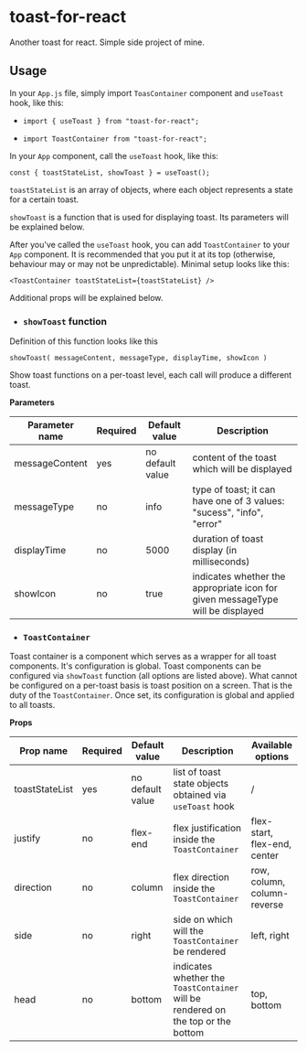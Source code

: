 # toast-for-react

Another toast for react. Simple side project of mine.

## Usage

In your `App.js` file, simply import
`ToasContainer` component and `useToast` hook, like this:

- `import { useToast } from "toast-for-react"; `

- `import ToastContainer from "toast-for-react"; `

In your `App` component, call the `useToast` hook, like this:

`const { toastStateList, showToast } = useToast();`

`toastStateList` is an array of objects, where each object represents a state for a certain toast.

`showToast` is a function that is used for displaying toast. Its parameters will be explained below.

After you've called the `useToast` hook,
you can add `ToastContainer` to your `App` component. It is recommended that you put it at its top (otherwise, behaviour may or may not be unpredictable). Minimal setup looks like this:

`<ToastContainer toastStateList={toastStateList} /> `

Additional props will be explained below.

- ### `showToast` function

Definition of this function looks like this

`showToast( messageContent, messageType, displayTime, showIcon )`

Show toast functions on a per-toast level, each call will produce a different toast.

**Parameters**

| Parameter name | Required | Default value    | Description                                                                    |
| -------------- | -------- | ---------------- | ------------------------------------------------------------------------------ |
| messageContent | yes      | no default value | content of the toast which will be displayed                                   |
| messageType    | no       | info             | type of toast; it can have one of 3 values: "sucess", "info", "error"          |
| displayTime    | no       | 5000             | duration of toast display (in milliseconds)                                    |
| showIcon       | no       | true             | indicates whether the appropriate icon for given messageType will be displayed |

- ### `ToastContainer`

Toast container is a component which serves as a wrapper for all toast components. It's configuration is global. Toast components can be configured via `showToast` function (all options are listed above).
What cannot be configured on a per-toast basis is toast position on a screen. That is the duty of the `ToastContainer`. Once set, its configuration is global and applied to all toasts.

**Props**

| Prop name      | Required | Default value    | Description                                                                      | Available options            |
| -------------- | -------- | ---------------- | -------------------------------------------------------------------------------- | ---------------------------- |
| toastStateList | yes      | no default value | list of toast state objects obtained via `useToast` hook                         | /                            |
| justify        | no       | flex-end         | flex justification inside the `ToastContainer`                                   | flex-start, flex-end, center |
| direction      | no       | column           | flex direction inside the `ToastContainer`                                       | row, column, column-reverse  |
| side           | no       | right            | side on which will the `ToastContainer` be rendered                              | left, right                  |
| head           | no       | bottom           | indicates whether the `ToastContainer` will be rendered on the top or the bottom | top, bottom                  |
